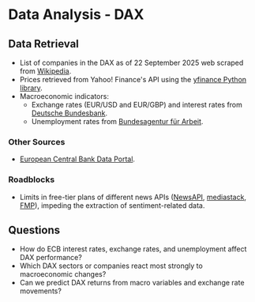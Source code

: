 # Data Analysis - DAX

## Data Retrieval
- List of companies in the DAX as of 22 September 2025 web scraped from [Wikipedia](https://de.wikipedia.org/wiki/DAX).
- Prices retrieved from Yahoo! Finance's API using the [yfinance Python library](https://pypi.org/project/yfinance/).
- Macroeconomic indicators:
  - Exchange rates (EUR/USD and EUR/GBP) and interest rates from [Deutsche Bundesbank](https://www.bundesbank.de/en/statistics/time-series-databases).
  - Unemployment rates from [Bundesagentur für Arbeit](https://statistik.arbeitsagentur.de/DE/Navigation/Statistiken/Interaktive-Statistiken/Zeitreihen/Lange-Zeitreihen-Nav.html?Fachstatistik%3Dalo%26DR_Gebietsstruktur%3Dd%26Gebiete_Region%3DDeutschland%26DR_Region%3Dd%26DR_Region_d%3Dd%26DR_RK%3Dinsg%26mapHadSelection%3Dfalse%26toggleswitch_saison%3D0).

### Other Sources
- [European Central Bank Data Portal](https://data.ecb.europa.eu/).

### Roadblocks
- Limits in free-tier plans of different news APIs ([NewsAPI](https://newsapi.org/), [mediastack](https://mediastack.com/), [FMP](https://site.financialmodelingprep.com/)), impeding the extraction of sentiment-related data.

## Questions
- How do ECB interest rates, exchange rates, and unemployment affect DAX performance?
- Which DAX sectors or companies react most strongly to macroeconomic changes?
- Can we predict DAX returns from macro variables and exchange rate movements?